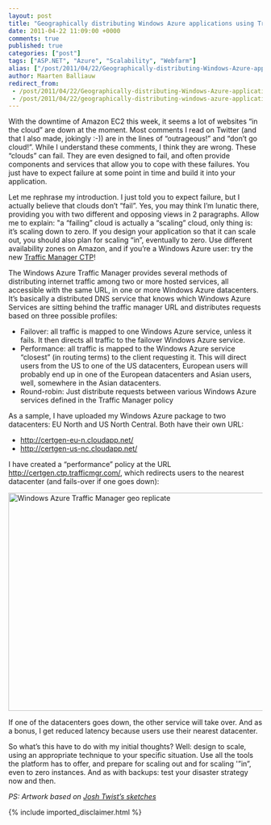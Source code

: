 ```yaml
---
layout: post
title: "Geographically distributing Windows Azure applications using Traffic Manager"
date: 2011-04-22 11:09:00 +0000
comments: true
published: true
categories: ["post"]
tags: ["ASP.NET", "Azure", "Scalability", "Webfarm"]
alias: ["/post/2011/04/22/Geographically-distributing-Windows-Azure-applications-using-Traffic-Manager.aspx", "/post/2011/04/22/geographically-distributing-windows-azure-applications-using-traffic-manager.aspx"]
author: Maarten Balliauw
redirect_from:
 - /post/2011/04/22/Geographically-distributing-Windows-Azure-applications-using-Traffic-Manager.aspx.html
 - /post/2011/04/22/geographically-distributing-windows-azure-applications-using-traffic-manager.aspx.html
---
```

<p>With the downtime of Amazon EC2 this week, it seems a lot of websites &ldquo;in the cloud&rdquo; are down at the moment. Most comments I read on Twitter (and that I also made, jokingly :-)) are in the lines of &ldquo;outrageous!&rdquo; and &ldquo;don&rsquo;t go cloud!&rdquo;. While I understand these comments, I think they are wrong. These &ldquo;clouds&rdquo; can fail. They are even designed to fail, and often provide components and services that allow you to cope with these failures. You just have to expect failure at some point in time and build it into your application.</p>
<p>Let me rephrase my introduction. I just told you to expect failure, but I actually believe that clouds don&rsquo;t &ldquo;fail&rdquo;. Yes, you may think I&rsquo;m lunatic there, providing you with two different and opposing views in 2 paragraphs. Allow me to explain: "a &ldquo;failing&rdquo; cloud is actually a &ldquo;scaling&rdquo; cloud, only thing is: it&rsquo;s scaling down to zero. If you design your application so that it can scale out, you should also plan for scaling &ldquo;in&rdquo;, eventually to zero. Use different availability zones on Amazon, and if you&rsquo;re a Windows Azure user: try the new <a href="http://blogs.msdn.com/b/hanuk/archive/2011/04/12/windows-azure-traffic-manager-watm-ctp-announced-at-mix-11.aspx" target="_blank">Traffic Manager CTP</a>!</p>
<p>The Windows Azure Traffic Manager provides several methods of distributing internet traffic among two or more hosted services, all accessible with the same URL, in one or more Windows Azure datacenters. It&rsquo;s basically a distributed DNS service that knows which Windows Azure Services are sitting behind the traffic manager URL and distributes requests based on three possible profiles:</p>
<ul>
<li>Failover: all traffic is mapped to one Windows Azure service, unless it fails. It then directs all traffic to the failover Windows Azure service.</li>
<li>Performance: all traffic is mapped to the Windows Azure service &ldquo;closest&rdquo; (in routing terms) to the client requesting it. This will direct users from the US to one of the US datacenters, European users will probably end up in one of the European datacenters and Asian users, well, somewhere in the Asian datacenters.</li>
<li>Round-robin: Just distribute requests between various Windows Azure services defined in the Traffic Manager policy</li>
</ul>
<p>As a sample, I have uploaded my Windows Azure package to two datacenters: EU North and US North Central. Both have their own URL:</p>
<ul>
<li><a title="http://certgen-eu-n.cloudapp.net/" href="http://certgen-eu-n.cloudapp.net/">http://certgen-eu-n.cloudapp.net/</a></li>
<li><a title="http://certgen-us-nc.cloudapp.net/" href="http://certgen-us-nc.cloudapp.net/">http://certgen-us-nc.cloudapp.net/</a></li>
</ul>
<p>I have created a &ldquo;performance&rdquo; policy at the URL <a title="http://certgen.ctp.trafficmgr.com/" href="http://certgen.ctp.trafficmgr.com/">http://certgen.ctp.trafficmgr.com/</a>, which redirects users to the nearest datacenter (and fails-over if one goes down):</p>
<p><a href="/images/image_110.png"><img style="background-image: none; margin: 5px auto; padding-left: 0px; padding-right: 0px; display: block; float: none; padding-top: 0px; border: 0px;" title="Windows Azure Traffic Manager geo replicate" src="/images/image_thumb_80.png" border="0" alt="Windows Azure Traffic Manager geo replicate" width="604" height="432" /></a></p>
<p>If one of the datacenters goes down, the other service will take over. And as a bonus, I get reduced latency because users use their nearest datacenter.</p>
<p>So what&rsquo;s this have to do with my initial thoughts? Well: design to scale, using an appropriate technique to your specific situation. Use all the tools the platform has to offer, and prepare for scaling out and for scaling '&rdquo;in&rdquo;, even to zero instances. And as with backups: test your disaster strategy now and then.</p>
<p><em>PS: Artwork based on </em><a href="http://www.thejoyofcode.com/cloud_artwork.aspx" target="_blank"><em>Josh Twist&rsquo;s sketches</em></a></p>
{% include imported_disclaimer.html %}
